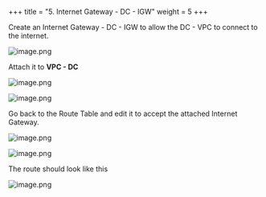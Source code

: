 +++
title = "5. Internet Gateway - DC - IGW"
weight = 5
+++


Create an Internet Gateway - DC - IGW to allow the DC - VPC to connect to the internet.


![image.png](/images/004-iv-setup-vpc-dc-resources/18-629672-image.png)


Attach it to **VPC - DC**


![image.png](/images/004-iv-setup-vpc-dc-resources/18-471300-image.png)


![image.png](/images/004-iv-setup-vpc-dc-resources/18-857777-image.png)


Go back to the Route Table and edit it to accept the attached Internet Gateway.


![image.png](/images/004-iv-setup-vpc-dc-resources/18-765193-image.png)


![image.png](/images/004-iv-setup-vpc-dc-resources/18-161901-image.png)


The route should look like this


![image.png](/images/004-iv-setup-vpc-dc-resources/18-168389-image.png)


